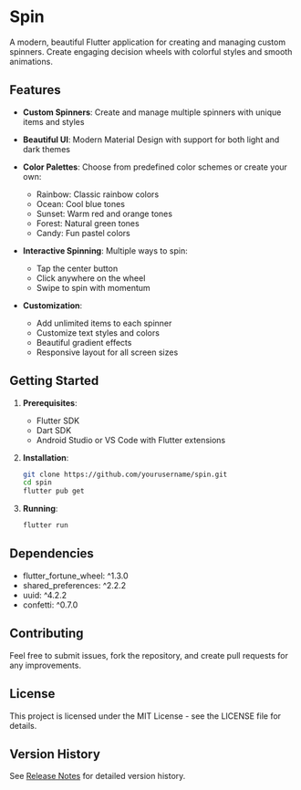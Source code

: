 # Spin

A modern, beautiful Flutter application for creating and managing custom spinners. Create engaging decision wheels with colorful styles and smooth animations.

## Features

- **Custom Spinners**: Create and manage multiple spinners with unique items and styles
- **Beautiful UI**: Modern Material Design with support for both light and dark themes
- **Color Palettes**: Choose from predefined color schemes or create your own:
  - Rainbow: Classic rainbow colors
  - Ocean: Cool blue tones
  - Sunset: Warm red and orange tones
  - Forest: Natural green tones
  - Candy: Fun pastel colors

- **Interactive Spinning**: Multiple ways to spin:
  - Tap the center button
  - Click anywhere on the wheel
  - Swipe to spin with momentum

- **Customization**:
  - Add unlimited items to each spinner
  - Customize text styles and colors
  - Beautiful gradient effects
  - Responsive layout for all screen sizes

## Getting Started

1. **Prerequisites**:
   - Flutter SDK
   - Dart SDK
   - Android Studio or VS Code with Flutter extensions

2. **Installation**:
   ```bash
   git clone https://github.com/yourusername/spin.git
   cd spin
   flutter pub get
   ```

3. **Running**:
   ```bash
   flutter run
   ```

## Dependencies

- flutter_fortune_wheel: ^1.3.0
- shared_preferences: ^2.2.2
- uuid: ^4.2.2
- confetti: ^0.7.0

## Contributing

Feel free to submit issues, fork the repository, and create pull requests for any improvements.

## License

This project is licensed under the MIT License - see the LICENSE file for details.

## Version History

See [Release Notes](spin/release_notes/) for detailed version history.